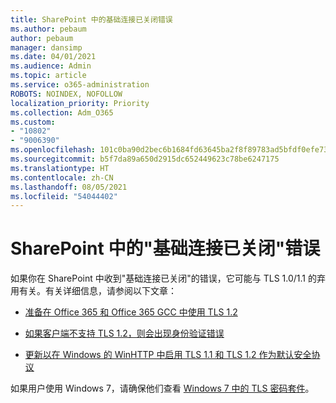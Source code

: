 ```yaml
---
title: SharePoint 中的基础连接已关闭错误
ms.author: pebaum
author: pebaum
manager: dansimp
ms.date: 04/01/2021
ms.audience: Admin
ms.topic: article
ms.service: o365-administration
ROBOTS: NOINDEX, NOFOLLOW
localization_priority: Priority
ms.collection: Adm_O365
ms.custom:
- "10802"
- "9006390"
ms.openlocfilehash: 101c0ba90d2bec6b1684fd63645ba2f8f89783ad5bfdf0efe739d31dfd951f66
ms.sourcegitcommit: b5f7da89a650d2915dc652449623c78be6247175
ms.translationtype: HT
ms.contentlocale: zh-CN
ms.lasthandoff: 08/05/2021
ms.locfileid: "54044402"
---
```

# <a name="the-underlying-connection-was-closed-error-in-sharepoint"></a>SharePoint 中的"基础连接已关闭"错误

如果你在 SharePoint 中收到"基础连接已关闭"的错误，它可能与 TLS 1.0/1.1 的弃用有关。有关详细信息，请参阅以下文章：

- [准备在 Office 365 和 Office 365 GCC 中使用 TLS 1.2](/microsoft-365/compliance/prepare-tls-1.2-in-office-365)

- [如果客户端不支持 TLS 1.2，则会出现身份验证错误](https://review.docs.microsoft.com/sharepoint/troubleshoot/administration/authentication-errors-tls12-support)

- [更新以在 Windows 的 WinHTTP 中启用 TLS 1.1 和 TLS 1.2 作为默认安全协议](https://support.microsoft.com/topic/update-to-enable-tls-1-1-and-tls-1-2-as-default-secure-protocols-in-winhttp-in-windows-c4bd73d2-31d7-761e-0178-11268bb10392)

如果用户使用 Windows 7，请确保他们查看 [Windows 7 中的 TLS 密码套件](/windows/win32/secauthn/tls-cipher-suites-in-windows-7)。